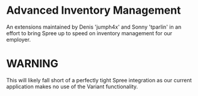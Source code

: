 Advanced Inventory Management
=============================

An extensions maintained by Denis 'jumph4x' and Sonny 'tparlin' in an effort to bring Spree up to speed on inventory management for our employer. 

WARNING
=======

This will likely fall short of a perfectly tight Spree integration as our current application makes no use of the Variant functionality. 
